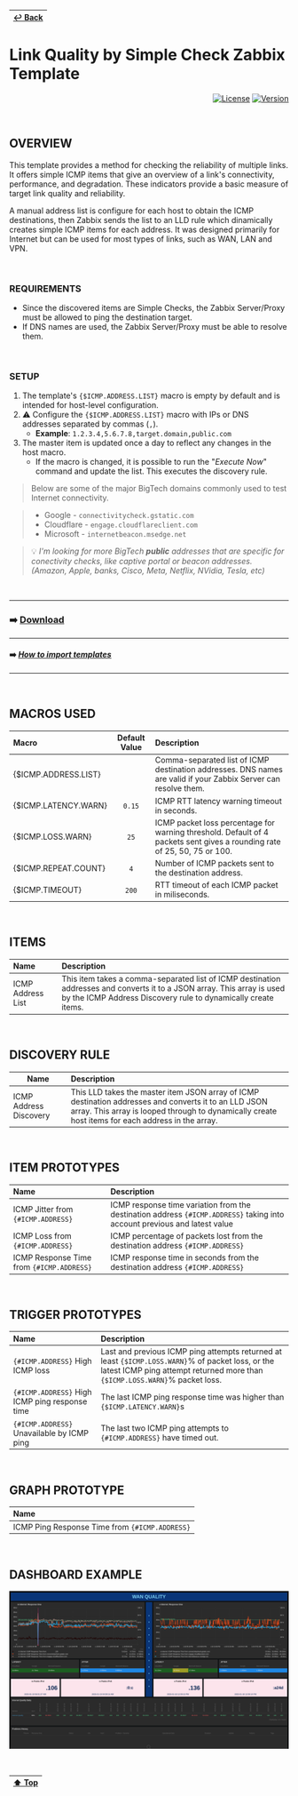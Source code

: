 | [↩️ Back](../) |
| --- |

# Link Quality by Simple Check Zabbix Template

<div align="right">

[![License](https://img.shields.io/badge/License-GPL3-blue?logo=opensourceinitiative&logoColor=fff)](./../../LICENSE)
[![Version](https://img.shields.io/badge/Version-722-blue?logo=zotero&color=0aa8d2)](./link_quality_template_v722.yaml)

</div>

<BR>

## OVERVIEW

This template provides a method for checking the reliability of multiple links. It offers simple ICMP items that give an overview of a link's connectivity, performance, and degradation. These indicators provide a basic measure of target link quality and reliability.

A manual address list is configure for each host to obtain the ICMP destinations, then Zabbix sends the list to an LLD rule which dinamically creates simple ICMP items for each address. It was designed primarily for Internet but can be used for most types of links, such as WAN, LAN and VPN.

<BR>

### REQUIREMENTS

- Since the discovered items are Simple Checks, the Zabbix Server/Proxy must be allowed to ping the destination target.
- If DNS names are used, the Zabbix Server/Proxy must be able to resolve them.

<BR>

### SETUP

1. The template's `{$ICMP.ADDRESS.LIST}` macro is empty by default and is intended for host-level configuration.
2. ⚠️ Configure the `{$ICMP.ADDRESS.LIST}` macro with IPs or DNS addresses separated by commas (`,`).
    - **Example**: `1.2.3.4,5.6.7.8,target.domain,public.com`
3. The master item is updated once a day to reflect any changes in the host macro.
    - If the macro is changed, it is possible to run the "_Execute Now_" command and update the list. This executes the discovery rule.

> Below are some of the major BigTech domains commonly used to test Internet connectivity.

> - Google - `connectivitycheck.gstatic.com`
> - Cloudflare - `engage.cloudflareclient.com`
> - Microsoft - `internetbeacon.msedge.net`

> 💡 _I'm looking for more BigTech **public** addresses that are specific for conectivity checks, like captive portal or beacon addresses. (Amazon, Apple, banks, Cisco, Meta, Netflix, NVidia, Tesla, etc)_

<BR>

---
### ➡️ [Download](./link_quality_template_v722.yaml)
---
#### ➡️ [*How to import templates*](https://www.zabbix.com/documentation/current/en/manual/xml_export_import/templates#importing)
---

<BR>

## MACROS USED

| Macro                | Default Value | Description |
| :------------------- | :-----------: | :---------- |
| {$ICMP.ADDRESS.LIST} |               | Comma-separated list of ICMP destination addresses. DNS names are valid if your Zabbix Server can resolve them. |
| {$ICMP.LATENCY.WARN} | `0.15`        | ICMP RTT latency warning timeout in seconds. |
| {$ICMP.LOSS.WARN}    | `25`          | ICMP packet loss percentage for warning threshold. Default of 4 packets sent gives a rounding rate of 25, 50, 75 or 100. |
| {$ICMP.REPEAT.COUNT} | `4`           | Number of ICMP packets sent to the destination address. |
| {$ICMP.TIMEOUT}      | `200`         | RTT timeout of each ICMP packet in miliseconds. |

<BR>

## ITEMS

| Name               | Description |
| :----------------- | :---------- |
| ICMP Address List  | This item takes a comma-separated list of ICMP destination addresses and converts it to a JSON array. This array is used by the ICMP Address Discovery rule to dynamically create items. |

<BR>

## DISCOVERY RULE

| Name                   | Description |
| ---------------------- | :---------- |
| ICMP Address Discovery | This LLD takes the master item JSON array of ICMP destination addresses and converts it to an LLD JSON array. This array is looped through to dynamically create host items for each address in the array. |

<BR>

## ITEM PROTOTYPES

| Name                                      | Description |
| :---------------------------------------- | :---------- |
| ICMP Jitter from `{#ICMP.ADDRESS}`        | ICMP response time variation from the destination address `{#ICMP.ADDRESS}` taking into account previous and latest value |
| ICMP Loss from `{#ICMP.ADDRESS}`          | ICMP percentage of packets lost from the destination address `{#ICMP.ADDRESS}` |
| ICMP Response Time from `{#ICMP.ADDRESS}` | ICMP response time in seconds from the destination address `{#ICMP.ADDRESS}` |

<BR>

## TRIGGER PROTOTYPES

| Name                                           | Description |
| :--------------------------------------------- | :---------- |
| `{#ICMP.ADDRESS}` High ICMP loss               | Last and previous ICMP ping attempts returned at least `{$ICMP.LOSS.WARN}`% of packet loss, or the latest ICMP ping attempt returned more than `{$ICMP.LOSS.WARN}`% packet loss. |
| `{#ICMP.ADDRESS}` High ICMP ping response time | The last ICMP ping response time was higher than `{$ICMP.LATENCY.WARN}`s |
| `{#ICMP.ADDRESS}` Unavailable by ICMP ping     | The last two ICMP ping attempts to `{#ICMP.ADDRESS}` have timed out. |

<BR>

## GRAPH PROTOTYPE

| Name                                           |
| :--------------------------------------------- |
| ICMP Ping Response Time from `{#ICMP.ADDRESS}` |

<BR>

## DASHBOARD EXAMPLE

![Zabbix Link Quality Dashboard](./image/dashboard_sample.png)

<BR>

| [⬆️ Top](#link-quality-by-simple-check-zabbix-template) |
| --- |